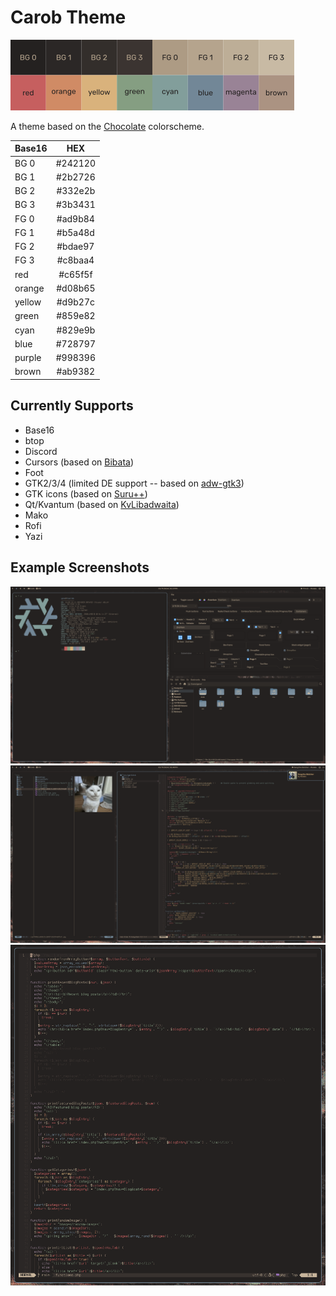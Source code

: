 # Carob Theme
![colorscheme preview](carob.webp "colorscheme preview")        
     
A theme based on the [Chocolate](https://gitlab.com/snakedye/chocolate) colorscheme.
     
| Base16 | HEX     |
| :----- | :-----: |
| BG 0   | #242120 |
| BG 1   | #2b2726 |
| BG 2   | #332e2b |
| BG 3   | #3b3431 |
| FG 0   | #ad9b84 |
| FG 1   | #b5a48d |
| FG 2   | #bdae97 |
| FG 3   | #c8baa4 |
| red    | #c65f5f |
| orange | #d08b65 |
| yellow | #d9b27c |
| green  | #859e82 |
| cyan   | #829e9b |
| blue   | #728797 |
| purple | #998396 |
| brown  | #ab9382 |
     
## Currently Supports
- Base16
- btop
- Discord
- Cursors (based on [Bibata](https://github.com/ful1e5/Bibata_Cursor))
- Foot
- GTK2/3/4 (limited DE support -- based on [adw-gtk3](https://github.com/lassekongo83/adw-gtk3))
- GTK icons (based on [Suru++](https://github.com/GabePoel/KvLibadwaita))
- Qt/Kvantum (based on [KvLibadwaita](https://github.com/GabePoel/KvLibadwaita))
- Mako
- Rofi
- Yazi

## Example Screenshots
![example 1](screenshots/desktop1.webp "example 1")    
![example 2](screenshots/desktop2.webp "example 2")     
![example 3](screenshots/nvim.webp "example 3")    
